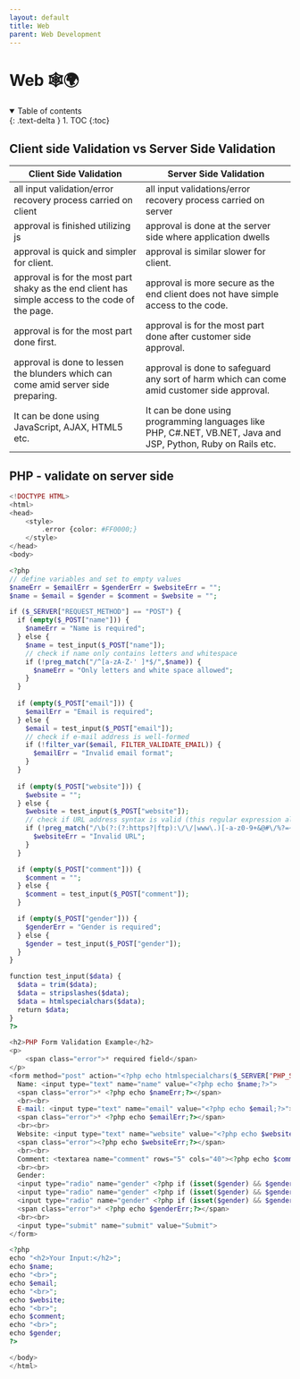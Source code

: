```yaml
---
layout: default
title: Web
parent: Web Development
---
```


# Web 🕸🌍

<details open markdown="block">
  <summary>
    Table of contents
  </summary>
  {: .text-delta }
1. TOC
{:toc}
</details>

## Client side Validation vs Server Side Validation

| Client Side Validation                                                                           | Server Side Validation                                                                                        |
| ------------------------------------------------------------------------------------------------ | ------------------------------------------------------------------------------------------------------------- |
| all input validation/error recovery process carried on client                                    | all input validations/error recovery process carried on server                                                |
| approval is finished utilizing js                                                                | approval is done at the server side where application dwells                                                  |
| approval is quick and simpler for client.                                                        | approval is similar slower for client.                                                                        |
| approval is for the most part shaky as the end client has simple access to the code of the page. | approval is more secure as the end client does not have simple access to the code.                            |
| approval is for the most part done first.                                                        | approval is for the most part done after customer side approval.                                              |
| approval is done to lessen the blunders which can come amid server side preparing.               | approval is done to safeguard any sort of harm which can come amid customer side approval.                    |
| It can be done using JavaScript, AJAX, HTML5 etc.                                                | It can be done using programming languages like PHP, C#.NET, VB.NET, Java and JSP, Python, Ruby on Rails etc. |

## PHP - validate on server side

```php
<!DOCTYPE HTML>  
<html>
<head>
    <style>
        .error {color: #FF0000;}
    </style>
</head>
<body>  

<?php
// define variables and set to empty values
$nameErr = $emailErr = $genderErr = $websiteErr = "";
$name = $email = $gender = $comment = $website = "";

if ($_SERVER["REQUEST_METHOD"] == "POST") {
  if (empty($_POST["name"])) {
    $nameErr = "Name is required";
  } else {
    $name = test_input($_POST["name"]);
    // check if name only contains letters and whitespace
    if (!preg_match("/^[a-zA-Z-' ]*$/",$name)) {
      $nameErr = "Only letters and white space allowed";
    }
  }
  
  if (empty($_POST["email"])) {
    $emailErr = "Email is required";
  } else {
    $email = test_input($_POST["email"]);
    // check if e-mail address is well-formed
    if (!filter_var($email, FILTER_VALIDATE_EMAIL)) {
      $emailErr = "Invalid email format";
    }
  }
    
  if (empty($_POST["website"])) {
    $website = "";
  } else {
    $website = test_input($_POST["website"]);
    // check if URL address syntax is valid (this regular expression also allows dashes in the URL)
    if (!preg_match("/\b(?:(?:https?|ftp):\/\/|www\.)[-a-z0-9+&@#\/%?=~_|!:,.;]*[-a-z0-9+&@#\/%=~_|]/i",$website)) {
      $websiteErr = "Invalid URL";
    }
  }

  if (empty($_POST["comment"])) {
    $comment = "";
  } else {
    $comment = test_input($_POST["comment"]);
  }

  if (empty($_POST["gender"])) {
    $genderErr = "Gender is required";
  } else {
    $gender = test_input($_POST["gender"]);
  }
}

function test_input($data) {
  $data = trim($data);
  $data = stripslashes($data);
  $data = htmlspecialchars($data);
  return $data;
}
?>

<h2>PHP Form Validation Example</h2>
<p>
    <span class="error">* required field</span>
</p>
<form method="post" action="<?php echo htmlspecialchars($_SERVER["PHP_SELF"]);?>">  
  Name: <input type="text" name="name" value="<?php echo $name;?>">
  <span class="error">* <?php echo $nameErr;?></span>
  <br><br>
  E-mail: <input type="text" name="email" value="<?php echo $email;?>">
  <span class="error">* <?php echo $emailErr;?></span>
  <br><br>
  Website: <input type="text" name="website" value="<?php echo $website;?>">
  <span class="error"><?php echo $websiteErr;?></span>
  <br><br>
  Comment: <textarea name="comment" rows="5" cols="40"><?php echo $comment;?></textarea>
  <br><br>
  Gender:
  <input type="radio" name="gender" <?php if (isset($gender) && $gender=="female") echo "checked";?> value="female">Female
  <input type="radio" name="gender" <?php if (isset($gender) && $gender=="male") echo "checked";?> value="male">Male
  <input type="radio" name="gender" <?php if (isset($gender) && $gender=="other") echo "checked";?> value="other">Other  
  <span class="error">* <?php echo $genderErr;?></span>
  <br><br>
  <input type="submit" name="submit" value="Submit">  
</form>

<?php
echo "<h2>Your Input:</h2>";
echo $name;
echo "<br>";
echo $email;
echo "<br>";
echo $website;
echo "<br>";
echo $comment;
echo "<br>";
echo $gender;
?>

</body>
</html>
```
